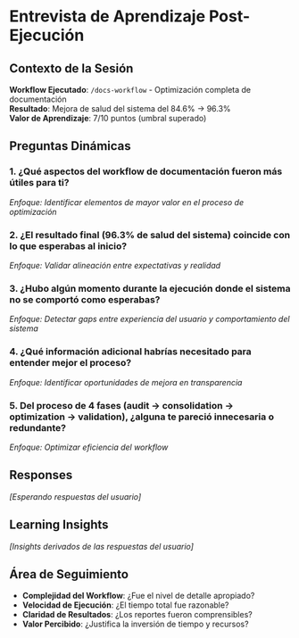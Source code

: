 # Entrevista de Aprendizaje Post-Ejecución

## Contexto de la Sesión
**Workflow Ejecutado**: `/docs-workflow` - Optimización completa de documentación  
**Resultado**: Mejora de salud del sistema del 84.6% → 96.3%  
**Valor de Aprendizaje**: 7/10 puntos (umbral superado)

## Preguntas Dinámicas

### 1. ¿Qué aspectos del workflow de documentación fueron más útiles para ti?
*Enfoque: Identificar elementos de mayor valor en el proceso de optimización*

### 2. ¿El resultado final (96.3% de salud del sistema) coincide con lo que esperabas al inicio?
*Enfoque: Validar alineación entre expectativas y realidad*

### 3. ¿Hubo algún momento durante la ejecución donde el sistema no se comportó como esperabas?
*Enfoque: Detectar gaps entre experiencia del usuario y comportamiento del sistema*

### 4. ¿Qué información adicional habrías necesitado para entender mejor el proceso?
*Enfoque: Identificar oportunidades de mejora en transparencia*

### 5. Del proceso de 4 fases (audit → consolidation → optimization → validation), ¿alguna te pareció innecesaria o redundante?
*Enfoque: Optimizar eficiencia del workflow*

## Responses
*[Esperando respuestas del usuario]*

## Learning Insights
*[Insights derivados de las respuestas del usuario]*

## Área de Seguimiento
- **Complejidad del Workflow**: ¿Fue el nivel de detalle apropiado?
- **Velocidad de Ejecución**: ¿El tiempo total fue razonable?
- **Claridad de Resultados**: ¿Los reportes fueron comprensibles?
- **Valor Percibido**: ¿Justifica la inversión de tiempo y recursos?